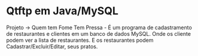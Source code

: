 # Qtftp em Java/MySQL
 
Projeto -> Quem tem Fome Tem Pressa - É um programa de cadastramento de restaurantes e clientes em um banco de dados MySQL. Onde os cliente podem ver a lista de restaurantes. E os restaurantes podem Cadastrar/Excluir/Editar, seus pratos.
